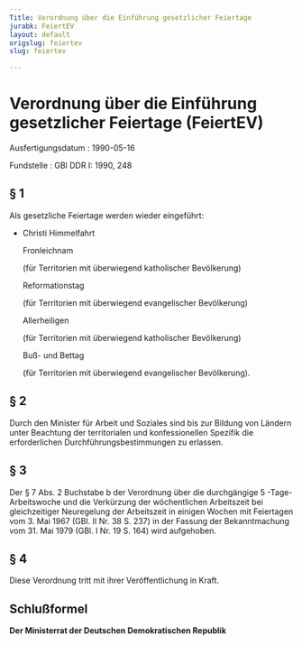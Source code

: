 ```yaml
---
Title: Verordnung über die Einführung gesetzlicher Feiertage
jurabk: FeiertEV
layout: default
origslug: feiertev
slug: feiertev

---
```


# Verordnung über die Einführung gesetzlicher Feiertage (FeiertEV)

Ausfertigungsdatum
:   1990-05-16

Fundstelle
:   GBl DDR I: 1990, 248



## § 1

Als gesetzliche Feiertage werden wieder eingeführt:

*   Christi Himmelfahrt

    Fronleichnam

    (für Territorien mit überwiegend katholischer Bevölkerung)

    Reformationstag

    (für Territorien mit überwiegend evangelischer Bevölkerung)

    Allerheiligen

    (für Territorien mit überwiegend katholischer Bevölkerung)

    Buß- und Bettag

    (für Territorien mit überwiegend evangelischer Bevölkerung).





## § 2

Durch den Minister für Arbeit und Soziales sind bis zur Bildung von
Ländern unter Beachtung der territorialen und konfessionellen Spezifik
die erforderlichen Durchführungsbestimmungen zu erlassen.


## § 3

Der § 7 Abs. 2 Buchstabe b der Verordnung über die durchgängige 5
-Tage-Arbeitswoche und die Verkürzung der wöchentlichen Arbeitszeit
bei gleichzeitiger Neuregelung der Arbeitszeit in einigen Wochen mit
Feiertagen vom 3. Mai 1967 (GBl. II Nr. 38 S. 237) in der Fassung der
Bekanntmachung vom 31. Mai 1979 (GBl. I Nr. 19 S. 164) wird
aufgehoben.


## § 4

Diese Verordnung tritt mit ihrer Veröffentlichung in Kraft.


## Schlußformel

**Der Ministerrat der Deutschen Demokratischen Republik**

